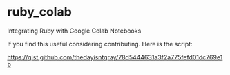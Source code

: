 # ruby_colab
Integrating Ruby with Google Colab Notebooks

If you find this useful considering contributing. Here is the script:

https://gist.github.com/thedayisntgray/78d5444631a3f2a775fefd01dc769e1b
